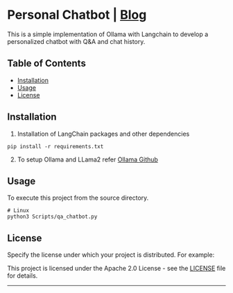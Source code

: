 # Personal Chatbot | [Blog](https://medium.com/@rz.samar.kale/building-a-personalized-q-a-chatbot-with-ollama-and-langchain-a-practical-guide-b5d8cb7d3c21)

This is a simple implementation of Ollama with Langchain to develop a personalized chatbot with Q&A and chat history.

## Table of Contents

- [Installation](#installation)
- [Usage](#usage)
- [License](#license)

## Installation
1. Installation of LangChain packages and other dependencies
```
pip install -r requirements.txt
```
2. To setup Ollama and LLama2 refer [Ollama Github](https://github.com/ollama/ollama)

## Usage

To execute this project from the source directory.

```
# Linux
python3 Scripts/qa_chatbot.py
```

## License

Specify the license under which your project is distributed. For example:

This project is licensed under the Apache 2.0 License - see the [LICENSE](LICENSE) file for details.

---

